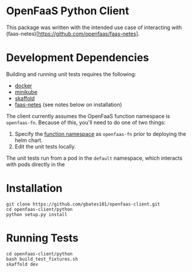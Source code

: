 # OpenFaaS Python Client
This package was written with the intended use case of interacting with (faas-netes)[https://github.com/openfaas/faas-netes].

# Development Dependencies
Building and running unit tests requires the following:
- [docker](https://docs.docker.com/install/])
- [minikube](https://github.com/kubernetes/minikube/releases)
- [skaffold](https://github.com/GoogleContainerTools/skaffold/releases)
- [faas-netes](https://github.com/openfaas/faas-netes/tree/master/chart/openfaas) (see notes below on installation)

The client currently assumes the OpenFaaS function namespace is `openfaas-fn`. Because of this, you'll need to do one of two things:
1. Specify the [function namespace](https://github.com/openfaas/faas-netes/blob/master/chart/openfaas/values.yaml#L1) as `openfaas-fn` prior to deploying the helm chart.
2. Edit the unit tests locally. 
  
The unit tests run from a pod in the `default` namespace, which interacts with pods directly in the

# Installation
    git clone https://github.com/gbates101/openfaas-client.git
    cd openfaas-client/python
    python setup.py install

# Running Tests
    cd openfaas-client/python
    bash build_test_fixtures.sh
    skaffold dev